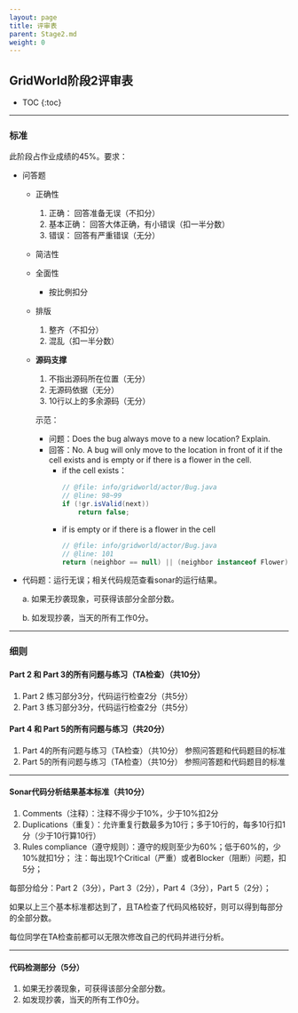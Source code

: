 ```yaml
---
layout: page
title: 评审表
parent: Stage2.md
weight: 0
---
```


## GridWorld阶段2评审表

* TOC
{:toc}


---


### 标准
此阶段占作业成绩的45%。要求：

 - 问答题
    - 正确性
        1. 正确： 回答准备无误（不扣分）
        2. 基本正确： 回答大体正确，有小错误（扣一半分数）
        3. 错误： 回答有严重错误（无分）
    - 简洁性
    - 全面性
        - 按比例扣分
    - 排版
        1. 整齐（不扣分）
        2. 混乱（扣一半分数）
    - **源码支撑**
        1. 不指出源码所在位置（无分）
        2. 无源码依据（无分）
        3. 10行以上的多余源码（无分）

        示范： 
        - 问题：Does the bug always move to a new location? Explain.
        - 回答：No. A bug will only move to the location in front of it if the cell exists and is empty or if there is a flower in the cell.
            - if the cell exists：
                ```java
                // @file: info/gridworld/actor/Bug.java
                // @line: 98~99
                if (!gr.isValid(next))
                    return false;
                ```
            - if is empty or if there is a flower in the cell
                ```java
                // @file: info/gridworld/actor/Bug.java
                // @line: 101
                return (neighbor == null) || (neighbor instanceof Flower);
                ```

 - 代码题：运行无误；相关代码规范查看sonar的运行结果。

    a. 如果无抄袭现象，可获得该部分全部分数。

    b. 如发现抄袭，当天的所有工作0分。


----------


### 细则

#### **Part 2** 和 **Part 3**的所有问题与练习（TA检查）（共10分）

 1. Part 2 练习部分3分，代码运行检查2分（共5分）
 2. Part 3 练习部分3分，代码运行检查2分（共5分）

#### **Part 4** 和 **Part 5**的所有问题与练习（共20分）

 1. Part 4的所有问题与练习（TA检查）（共10分）
    参照问答题和代码题目的标准
 2. Part 5的所有问题与练习（TA检查）（共10分）
    参照问答题和代码题目的标准


----------


#### **Sonar**代码分析结果基本标准（共10分）

 1. Comments（注释）：注释不得少于10%，少于10%扣2分
 2. Duplications（重复）：允许重复行数最多为10行；多于10行的，每多10行扣1分（少于10行算10行）
 3. Rules compliance（遵守规则）：遵守的规则至少为60%；低于60%的，少10%就扣1分；
    注：每出现1个Critical（严重）或者Blocker（阻断）问题，扣5分；
    
每部分给分：Part 2（3分），Part 3（2分），Part 4（3分），Part 5（2分）；

如果以上三个基本标准都达到了，且TA检查了代码风格较好，则可以得到每部分的全部分数。

每位同学在TA检查前都可以无限次修改自己的代码并进行分析。


----------


#### **代码检测部分**（5分）

 1. 如果无抄袭现象，可获得该部分全部分数。
 2. 如发现抄袭，当天的所有工作0分。

